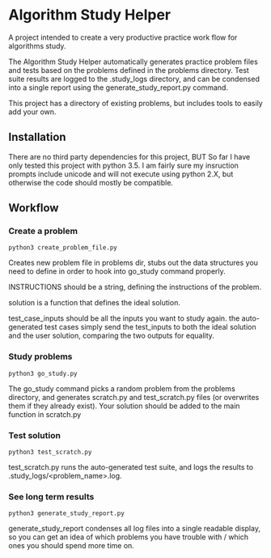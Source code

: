 # Algorithm Study Helper

A project intended to create a very productive practice work flow for
algorithms study.

The Algorithm Study Helper automatically generates practice problem files
and tests based on the problems defined in the problems directory. Test suite
results are logged to the .study_logs directory, and can be condensed into a
single report using the generate_study_report.py command.

This project has a directory of existing problems, but includes tools
to easily add your own.

## Installation

There are no third party dependencies for this project, BUT So far I have
only tested this project with python 3.5. I am fairly sure
my insruction prompts include unicode and will not execute using python 2.X,
but otherwise the code should mostly be compatible.

## Workflow

### Create a problem

```
python3 create_problem_file.py
```

Creates new problem file in problems dir, stubs out the data structures
you need to define in order to hook into go_study command properly.

INSTRUCTIONS should be a string, defining the instructions of the problem.

solution is a function that defines the ideal solution.

test_case_inputs should be all the inputs you want to study again.  the
auto-generated test cases simply send the test_inputs to both the ideal solution
and the user solution, comparing the two outputs for equality.

### Study problems

```
python3 go_study.py
```

The go_study command picks a random problem from the problems directory,
and generates scratch.py and test_scratch.py files (or overwrites them if
they already exist).  Your solution should be added to the main function
in scratch.py


### Test solution

```
python3 test_scratch.py
```

test_scratch.py runs the auto-generated test suite, and logs the results
to .study_logs/<problem_name>.log.


### See long term results

```
python3 generate_study_report.py
```

generate_study_report condenses all log files into a single readable display,
so you can get an idea of which problems you have trouble with / which ones
you should spend more time on.
